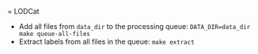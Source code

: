 = LODCat

* Add all files from `data_dir` to the processing queue: `DATA_DIR=data_dir make queue-all-files`
* Extract labels from all files in the queue: `make extract`
